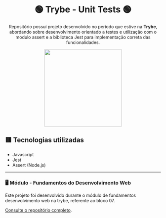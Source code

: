 <div align=center>

# 🟢 Trybe - Unit Tests 🟢

Repositório possuí projeto desenvolvido no período que estive na <b>Trybe</b>, abordando sobre desenvolvimento orientado a testes e utilização com o modulo assert e a biblioteca Jest para implementação correta das funcionalidades.

<a href="https://www.betrybe.com/" target="_blank">
<img src="https://freecourse.betrybe.com/images/trybe-logo-e10dbaaa26462aa149b81a924b00df07.png?vsn=d" width="250px">
</a>

</div>

## 🟥 Tecnologias utilizadas

- Javascript
- Jest
- Assert (Node.js)

* * *

### 🖥 Módulo - Fundamentos do Desenvolvimento Web

Este projeto foi desenvolvido durante o módulo de fundamentos desenvolvimento web na trybe, referente ao bloco 07.

[Consulte o repositório completo](https://github.com/lcds90/trybe-course).